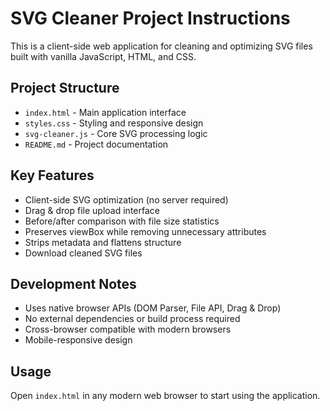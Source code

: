 # SVG Cleaner Project Instructions

This is a client-side web application for cleaning and optimizing SVG files built with vanilla JavaScript, HTML, and CSS.

## Project Structure
- `index.html` - Main application interface
- `styles.css` - Styling and responsive design
- `svg-cleaner.js` - Core SVG processing logic
- `README.md` - Project documentation

## Key Features
- Client-side SVG optimization (no server required)
- Drag & drop file upload interface
- Before/after comparison with file size statistics
- Preserves viewBox while removing unnecessary attributes
- Strips metadata and flattens structure
- Download cleaned SVG files

## Development Notes
- Uses native browser APIs (DOM Parser, File API, Drag & Drop)
- No external dependencies or build process required
- Cross-browser compatible with modern browsers
- Mobile-responsive design

## Usage
Open `index.html` in any modern web browser to start using the application.